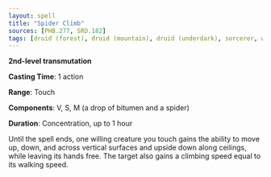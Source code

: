 ```yaml
---
layout: spell
title: "Spider Climb"
sources: [PHB.277, SRD.182]
tags: [druid (forest), druid (mountain), druid (underdark), sorcerer, warlock, wizard, level2, transmutation]
---
```


**2nd-level transmutation**

**Casting Time**: 1 action

**Range**: Touch

**Components**: V, S, M (a drop of bitumen and a spider)

**Duration**: Concentration, up to 1 hour

Until the spell ends, one willing creature you touch gains the ability to move up, down, and across vertical surfaces and upside down along ceilings, while leaving its hands free. The target also gains a climbing speed equal to its walking speed.
